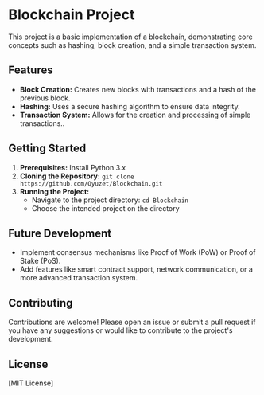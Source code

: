 # Blockchain Project

This project is a basic implementation of a blockchain, demonstrating core concepts such as hashing, block creation, and a simple transaction system.

## Features

* **Block Creation:**  Creates new blocks with transactions and a hash of the previous block.
* **Hashing:**  Uses a secure hashing algorithm to ensure data integrity.
* **Transaction System:**  Allows for the creation and processing of simple transactions..

## Getting Started

1. **Prerequisites:**  Install Python 3.x
2. **Cloning the Repository:** `git clone https://github.com/Qyuzet/Blockchain.git`
3. **Running the Project:** 
   * Navigate to the project directory: `cd Blockchain`
   * Choose the intended project on the directory

## Future Development

* Implement consensus mechanisms like Proof of Work (PoW) or Proof of Stake (PoS).
* Add features like smart contract support, network communication, or a more advanced transaction system.

## Contributing

Contributions are welcome! Please open an issue or submit a pull request if you have any suggestions or would like to contribute to the project's development.

## License

[MIT License]
